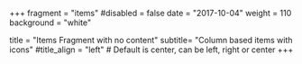 +++
fragment = "items"
#disabled = false
date = "2017-10-04"
weight = 110
background = "white"

title = "Items Fragment with no content"
subtitle= "Column based items with icons"
#title_align = "left" # Default is center, can be left, right or center
+++
